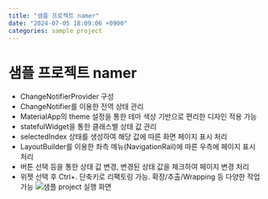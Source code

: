 ```yaml
---
title: "샘플 프로젝트 namer"
date: "2024-07-05 18:09:06 +0900"
categories: sample project
---
```

# 샘플 프로젝트 namer

- ChangeNotifierProvider 구성
- ChangeNotifier를 이용한 전역 상태 관리
- MaterialApp의 theme 설정을 통한 테마 색상 기반으로 편리한 디자인 적용 가능
- statefulWidget을 통한 클래스별 상태 값 관리
- selectedIndex 상태를 생성하여 해당 값에 따른 화면 페이지 표시 처리
- LayoutBuilder를 이용한 좌측 메뉴(NavigationRail)에 따른 우측에 페이지 표시 처리
- 버튼 선택 등을 통한 상태 값 변경, 변경된 상태 값을 체크하여 페이지 변경 처리
- 위젯 선택 후 Ctrl+. 단축키로 리팩토링 가능. 확장/추출/Wrapping 등 다양한 작업 가능
  ![샘플 project 실행 화면](https://deicide5171.github.io/assets/images/sample_project_screenshot.png)

[jekyll-docs]: https://jekyllrb.com/docs/home
[jekyll-gh]:   https://github.com/jekyll/jekyll
[jekyll-talk]: https://talk.jekyllrb.com/